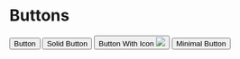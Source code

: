 <h1 class="ui-title --xl my-3">Buttons</h1>


<div class="element-demo">
  <div class="--frame">
    <button class="ui-button">
      Button
    </button>
    <button class="ui-button --solid">
      Solid Button
    </button>
    <button class="ui-button --motion-forward">
      Button With Icon
      <img src="/icons/heroicons/arrow-right.svg" />
    </button>
    <button class="ui-button --minimal">
      Minimal Button
    </button>
  </div>
</div>
